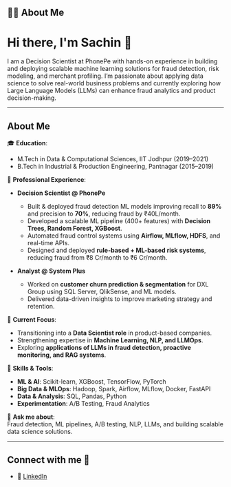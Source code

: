 


## 🙋‍♂️ About Me

<!-- - 🔭 I’m currently working on **[Covid-19 Tracker](https://covid-19-tracker-e4bda.web.app/)** -->
# Hi there, I'm Sachin 👋  

I am a Decision Scientist at PhonePe with hands-on experience in building and deploying scalable machine learning solutions for fraud detection, risk modeling, and merchant profiling. I’m passionate about applying data science to solve real-world business problems and currently exploring how Large Language Models (LLMs) can enhance fraud analytics and product decision-making.  

---

## About Me  

🎓 **Education**:  
- M.Tech in Data & Computational Sciences, IIT Jodhpur (2019–2021)  
- B.Tech in Industrial & Production Engineering, Pantnagar (2015–2019)  

💼 **Professional Experience**:  
- **Decision Scientist @ PhonePe**  
  - Built & deployed fraud detection ML models improving recall to **89%** and precision to **70%**, reducing fraud by ₹40L/month.  
  - Developed a scalable ML pipeline (400+ features) with **Decision Trees, Random Forest, XGBoost**.  
  - Automated fraud control systems using **Airflow, MLflow, HDFS**, and real-time APIs.  
  - Designed and deployed **rule-based + ML-based risk systems**, reducing fraud from ₹8 Cr/month to ₹6 Cr/month.  

- **Analyst @ System Plus**  
  - Worked on **customer churn prediction & segmentation** for DXL Group using SQL Server, QlikSense, and ML models.  
  - Delivered data-driven insights to improve marketing strategy and retention.  

🔭 **Current Focus**:  
- Transitioning into a **Data Scientist role** in product-based companies.  
- Strengthening expertise in **Machine Learning, NLP, and LLMOps**.  
- Exploring **applications of LLMs in fraud detection, proactive monitoring, and RAG systems**.  

🌱 **Skills & Tools**:  
- **ML & AI**: Scikit-learn, XGBoost, TensorFlow, PyTorch  
- **Big Data & MLOps**: Hadoop, Spark, Airflow, MLflow, Docker, FastAPI  
- **Data & Analysis**: SQL, Pandas, Python  
- **Experimentation**: A/B Testing, Fraud Analytics  

💬 **Ask me about**:  
Fraud detection, ML pipelines, A/B testing, NLP, LLMs, and building scalable data science solutions.  

---

## Connect with me 🤝  

- 💼 [LinkedIn]([https://www.linkedin.com/in/your-link](https://www.linkedin.com/in/sachin-negi-738ba5190))  
